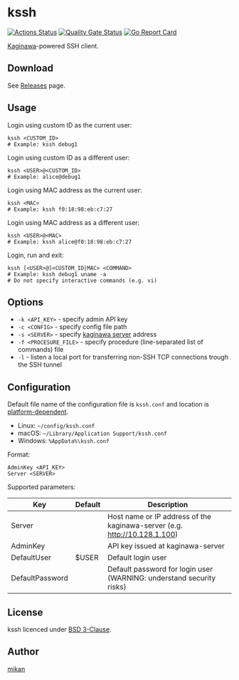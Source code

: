 kssh
====

[![Actions Status](https://github.com/kaginawa/kssh/workflows/Go/badge.svg)](https://github.com/kaginawa/kssh/actions)
[![Quality Gate Status](https://sonarcloud.io/api/project_badges/measure?project=kaginawa_kssh&metric=alert_status)](https://sonarcloud.io/dashboard?id=kaginawa_kssh)
[![Go Report Card](https://goreportcard.com/badge/github.com/kaginawa/kssh)](https://goreportcard.com/report/github.com/kaginawa/kssh)

[Kaginawa](https://github.com/kaginawa/kaginawa)-powered SSH client.

## Download

See [Releases](https://github.com/kaginawa/kssh/releases) page.

## Usage

Login using custom ID as the current user:

```
kssh <CUSTOM_ID>
# Example: kssh debug1
```

Login using custom ID as a different user:

```
kssh <USER>@<CUSTOM_ID>
# Example: alice@debug1
```

Login using MAC address as the current user:

```
kssh <MAC>
# Example: kssh f0:18:98:eb:c7:27
```

Login using MAC address as a different user:

```
kssh <USER>@<MAC>
# Example: kssh alice@f0:18:98:eb:c7:27
```

Login, run and exit:

```
kssh [<USER>@]<CUSTOM_ID|MAC> <COMMAND>
# Example: kssh debug1 uname -a
# Do not specify interactive commands (e.g. vi)
```

## Options

- `-k <API_KEY>` - specify admin API key
- `-c <CONFIG>` - specify config file path
- `-s <SERVER>` - specify [kaginawa server](https://github.com/kaginawa/kaginawa-server) address
- `-f <PROCESURE_FILE>` - specify procedure (line-separated list of commands) file
- `-l` - listen a local port for transferring non-SSH TCP connections trough the SSH tunnel

## Configuration

Default file name of the configuration file is `kssh.conf` and location is [platform-dependent](https://golang.org/pkg/os/#UserConfigDir).

- Linux: `~/config/kssh.conf`
- macOS: `~/Library/Application Support/kssh.conf`
- Windows: `%AppData%\kssh.conf`

Format:

```
AdminKey <API_KEY>
Server <SERVER>
```

Supported parameters:

| Key             | Default | Description |
| --------------- | ------- | ----------- |
| Server          |         | Host name or IP address of the kaginawa-server (e.g. http://10.128.1.100) |
| AdminKey        |         | API key issued at kaginawa-server |
| DefaultUser     | $USER   | Default login user |
| DefaultPassword |         | Default password for login user (WARNING: understand security risks) |

## License

kssh licenced under [BSD 3-Clause](LICENSE).

## Author

[mikan](https://github.com/mikan)
